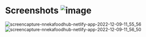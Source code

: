 # Screenshots ![image](https://user-images.githubusercontent.com/78166507/206429005-ff225601-eec0-4f12-8433-87787d2896eb.png)
![screencapture-nnekafoodhub-netlify-app-2022-12-09-11_55_56](https://user-images.githubusercontent.com/78166507/206429470-3db43996-491d-48bf-aa36-36b202129b41.png)
![screencapture-nnekafoodhub-netlify-app-2022-12-09-11_56_50](https://user-images.githubusercontent.com/78166507/206429476-e912f72b-c514-4e69-92db-47eff78eb478.png)
<!--------------   foohub........... ------------>



